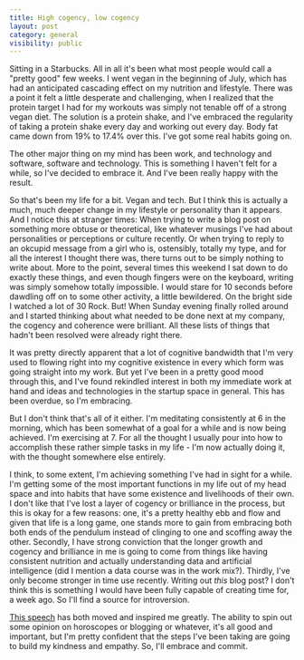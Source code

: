 ```yaml
---
title: High cogency, low cogency
layout: post
category: general
visibility: public
---
```


Sitting in a Starbucks. All in all it's been what most people would call a "pretty good" few weeks. I went vegan in the beginning of July, which has had an anticipated cascading effect on my nutrition and lifestyle. There was a point it felt a little desperate and challenging, when I realized that the protein target I had for my workouts was simply not tenable off of a strong vegan diet. The solution is a protein shake, and I've embraced the regularity of taking a protein shake every day and working out every day. Body fat came down from 19% to 17.4% over this. I've got some real habits going on.

The other major thing on my mind has been work, and technology and software, software and technology. This is something I haven't felt for a while, so I've decided to embrace it. And I've been really happy with the result.

So that's been my life for a bit.  Vegan and tech.  But I think this is actually a much, much deeper change in my lifestyle or personality than it appears. And I notice this at stranger times:  When trying to write a blog post on something more obtuse or theoretical, like whatever musings I've had about personalities or perceptions or culture recently. Or when trying to reply to an okcupid message from a girl who is, ostensibly, totally my type, and for all the interest I thought there was, there turns out to be simply nothing to write about. More to the point, several times this weekend I sat down to do exactly these things, and even though fingers were on the keyboard, writing was simply somehow totally impossible. I would stare for 10 seconds before dawdling off on to some other activity, a little bewildered. On the bright side I watched a lot of 30 Rock. But! When Sunday evening finally rolled around and I started thinking about what needed to be done next at my company, the cogency and coherence were brilliant. All these lists of things that hadn't been resolved were already right there.

It was pretty directly apparent that a lot of cognitive bandwidth that I'm very used to flowing right into my cognitive existence in every which form was going straight into my work. But yet I've been in a pretty good mood through this, and I've found rekindled interest in both my immediate work at hand and ideas and technologies in the startup space in general. This has been overdue, so I'm embracing.

But I don't think that's all of it either. I'm meditating consistently at 6 in the morning, which has been somewhat of a goal for a while and is now being achieved. I'm exercising at 7. For all the thought I usually pour into how to accomplish these rather simple tasks in my life - I'm now actually doing it, with the thought somewhere else entirely.

I think, to some extent, I'm achieving something I've had in sight for a while. I'm getting some of the most important functions in my life out of my head space and into habits that have some existence and livelihoods of their own. I don't like that I've lost a layer of cogency or brilliance in the process, but this is okay for a few reasons: one, it's a pretty healthy ebb and flow and given that life is a long game, one stands more to gain from embracing both both ends of the pendulum instead of clinging to one and scoffing away the other. Secondly, I have strong conviction that the longer growth and cogency and brilliance in me is going to come from things like having consistent nutrition and actually understanding data and artificial intelligence (did I mention a data course was in the work mix?). Thirdly, I've only become stronger in time use recently. Writing out *this* blog post? I don't think this is something I would have been fully capable of creating time for, a week ago. So I'll find a source for introversion.

[This speech](http://6thfloor.blogs.nytimes.com/2013/07/31/george-saunderss-advice-to-graduates/?src=me) has both moved and inspired me greatly. The ability to spin out some opinion on horoscopes or blogging or whatever, it's all good and important, but I'm pretty confident that the steps I've been taking are going to build my kindness and empathy. So, I'll embrace and commit.
